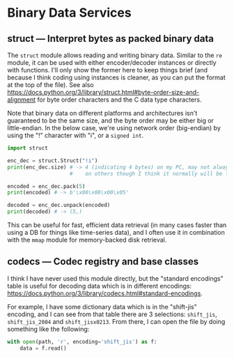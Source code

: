 # Binary Data Services

## struct — Interpret bytes as packed binary data

The `struct` module allows reading and writing binary data. Similar to the `re` module, it can be used with either encoder/decoder instances or directly with functions. I'll only show the former here to keep things brief (and because I think coding using instances is cleaner, as you can put the format at the top of the file). See also https://docs.python.org/3/library/struct.html#byte-order-size-and-alignment for byte order characters and the C data type characters.

Note that binary data on different platforms and architectures isn't guaranteed to be the same size, and the byte order may be either big or little-endian. In the below case, we're using network order (big-endian) by using the "!" character with "i", or a `signed int`.

```python
import struct

enc_dec = struct.Struct("!i")
print(enc_dec.size) # -> 4 (indicating 4 bytes) on my PC, may not always be the same 
                    #    on others though I think it normally will be the same.

encoded = enc_dec.pack(5)
print(encoded) # -> b'\x00\x00\x00\x05'

decoded = enc_dec.unpack(encoded)
print(decoded) # -> (5,)
```

This can be useful for fast, efficient data retrieval (in many cases faster than using a DB for things like time-series data), and I often use it in combination with the `mmap` module for memory-backed disk retrieval.

## codecs — Codec registry and base classes

I think I have never used this module directly, but the "standard encodings" table is useful for decoding data which is in different encodings: https://docs.python.org/3/library/codecs.html#standard-encodings.

For example, I have some dictionary data which is in the "shift-jis" encoding, and I can see from that table there are 3 selections: `shift_jis`, `shift_jis_2004` and `shift_jisx0213`. From there, I can open the file by doing something like the following:

```python
with open(path, 'r', encoding='shift_jis') as f:
    data = f.read()
```
